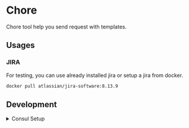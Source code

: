 # Chore

Chore tool help you send request with templates.

## Usages

### JIRA

For testing, you can use already installed jira or setup a jira from docker.

```sh
docker pull atlassian/jira-software:8.13.9
```

## Development

<details><summary>Consul Setup</summary>

```sh
docker run -it --rm --name=dev-consul --net=host consul:1.10.4
```

</details>